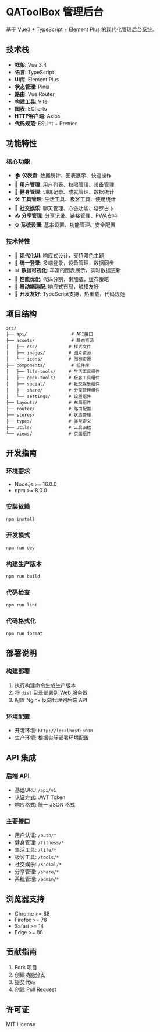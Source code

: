 # QAToolBox 管理后台

基于 Vue3 + TypeScript + Element Plus 的现代化管理后台系统。

## 技术栈

- **框架**: Vue 3.4
- **语言**: TypeScript
- **UI库**: Element Plus
- **状态管理**: Pinia
- **路由**: Vue Router
- **构建工具**: Vite
- **图表**: ECharts
- **HTTP客户端**: Axios
- **代码规范**: ESLint + Prettier

## 功能特性

### 核心功能
- 🏠 **仪表盘**: 数据统计、图表展示、快速操作
- 👥 **用户管理**: 用户列表、权限管理、设备管理
- 💪 **健身管理**: 训练记录、成就管理、数据统计
- 🛠️ **工具管理**: 生活工具、极客工具、使用统计
- 💬 **社交娱乐**: 聊天管理、心链功能、塔罗占卜
- 📤 **分享管理**: 分享记录、链接管理、PWA支持
- ⚙️ **系统设置**: 基本设置、功能管理、安全配置

### 技术特性
- 🎨 **现代化UI**: 响应式设计，支持暗色主题
- 🔐 **统一登录**: 多端登录，设备管理，数据同步
- 📊 **数据可视化**: 丰富的图表展示，实时数据更新
- 🚀 **性能优化**: 代码分割，懒加载，缓存策略
- 📱 **移动端适配**: 响应式布局，触摸友好
- 🔧 **开发友好**: TypeScript支持，热重载，代码规范

## 项目结构

```
src/
├── api/                 # API接口
├── assets/              # 静态资源
│   ├── css/            # 样式文件
│   ├── images/         # 图片资源
│   └── icons/          # 图标资源
├── components/          # 组件库
│   ├── life-tools/     # 生活工具组件
│   ├── geek-tools/     # 极客工具组件
│   ├── social/         # 社交娱乐组件
│   ├── share/          # 分享管理组件
│   └── settings/       # 设置组件
├── layouts/            # 布局组件
├── router/             # 路由配置
├── stores/             # 状态管理
├── types/              # 类型定义
├── utils/              # 工具函数
└── views/              # 页面组件
```

## 开发指南

### 环境要求
- Node.js >= 16.0.0
- npm >= 8.0.0

### 安装依赖
```bash
npm install
```

### 开发模式
```bash
npm run dev
```

### 构建生产版本
```bash
npm run build
```

### 代码检查
```bash
npm run lint
```

### 代码格式化
```bash
npm run format
```

## 部署说明

### 构建部署
1. 执行构建命令生成生产版本
2. 将 `dist` 目录部署到 Web 服务器
3. 配置 Nginx 反向代理到后端 API

### 环境配置
- 开发环境: `http://localhost:3000`
- 生产环境: 根据实际部署环境配置

## API 集成

### 后端 API
- 基础URL: `/api/v1`
- 认证方式: JWT Token
- 响应格式: 统一 JSON 格式

### 主要接口
- 用户认证: `/auth/*`
- 健身管理: `/fitness/*`
- 生活工具: `/life/*`
- 极客工具: `/tools/*`
- 社交娱乐: `/social/*`
- 分享管理: `/share/*`
- 系统管理: `/admin/*`

## 浏览器支持

- Chrome >= 88
- Firefox >= 78
- Safari >= 14
- Edge >= 88

## 贡献指南

1. Fork 项目
2. 创建功能分支
3. 提交代码
4. 创建 Pull Request

## 许可证

MIT License
